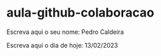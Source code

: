 # aula-github-colaboracao

Escreva aqui o seu nome: Pedro Caldeira

Escreva aqui o dia de hoje: 13/02/2023
